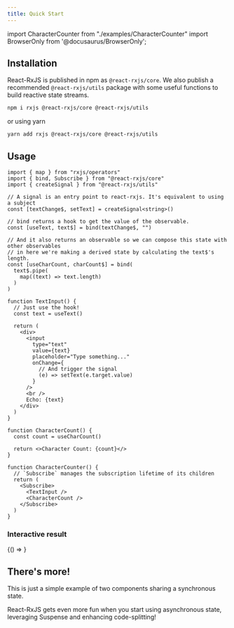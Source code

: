 ```yaml
---
title: Quick Start
---
```


import CharacterCounter from "./examples/CharacterCounter"
import BrowserOnly from '@docusaurus/BrowserOnly';

## Installation

React-RxJS is published in npm as `@react-rxjs/core`.
We also publish a recommended `@react-rxjs/utils` package with some useful functions to build reactive state streams.

```sh
npm i rxjs @react-rxjs/core @react-rxjs/utils
```

or using yarn

```sh
yarn add rxjs @react-rxjs/core @react-rxjs/utils
```

## Usage

```tsx
import { map } from "rxjs/operators"
import { bind, Subscribe } from "@react-rxjs/core"
import { createSignal } from "@react-rxjs/utils"

// A signal is an entry point to react-rxjs. It's equivalent to using a subject
const [textChange$, setText] = createSignal<string>()

// bind returns a hook to get the value of the observable.
const [useText, text$] = bind(textChange$, "")

// And it also returns an observable so we can compose this state with other observables
// in here we're making a derived state by calculating the text$'s length.
const [useCharCount, charCount$] = bind(
  text$.pipe(
    map((text) => text.length)
  )
)

function TextInput() {
  // Just use the hook!
  const text = useText()

  return (
    <div>
      <input
        type="text"
        value={text}
        placeholder="Type something..."
        onChange={
          // And trigger the signal
          (e) => setText(e.target.value)
        }
      />
      <br />
      Echo: {text}
    </div>
  )
}

function CharacterCount() {
  const count = useCharCount()

  return <>Character Count: {count}</>
}

function CharacterCounter() {
  // `Subscribe` manages the subscription lifetime of its children
  return (
    <Subscribe>
      <TextInput />
      <CharacterCount />
    </Subscribe>
  )
}
```

### Interactive result

<BrowserOnly>
  {() => <CharacterCounter />}
</BrowserOnly>

## There's more!

This is just a simple example of two components sharing a synchronous state.

React-RxJS gets even more fun when you start using asynchronous state, leveraging Suspense and enhancing code-splitting!

